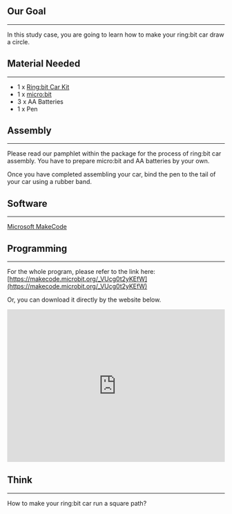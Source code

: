 
## Our Goal  
---
In this study case, you are going to learn how to make your ring:bit car draw a circle.   

## Material Needed  
---
- 1 x [Ring:bit Car Kit](http://www.elecfreaks.com/estore/ring-bit-car-mirco-bit-educational-smart-robot-kit-for-kids.html)  
- 1 x [micro:bit](http://www.elecfreaks.com/estore/bbc-micro-bit-board-for-coding-programming.html)  
- 3 x AA Batteries  
- 1 x Pen  

## Assembly  
---
Please read our pamphlet within the package for the process of ring:bit car assembly. You have to prepare micro:bit and AA batteries by your own.   

Once you have completed assembling your car, bind the pen to the tail of your car using a rubber band.   

## Software  
---
[Microsoft MakeCode](https://makecode.microbit.org)  

## Programming  
---

For the whole program, please refer to the link here: [https://makecode.microbit.org/_VUcg0t2yKEfW](https://makecode.microbit.org/_VUcg0t2yKEfW)  

Or, you can download it directly by the website below.   

<div style="position:relative;height:0;padding-bottom:70%;overflow:hidden;"><iframe style="position:absolute;top:0;left:0;width:100%;height:100%;" src="https://makecode.microbit.org/#pub:_VUcg0t2yKEfW" frameborder="0" sandbox="allow-popups allow-forms allow-scripts allow-same-origin"></iframe></div>  


## Think  
---
How to make your ring:bit car run a square path? 


